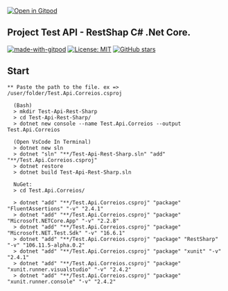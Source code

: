 [![Open in Gitpod](https://gitpod.io/button/open-in-gitpod.svg)](https://www.gitpod.io/#https://github.com/thiagodf-cit/test-api-rest-sharp/)

## Project Test API - RestShap C# .Net Core.

[![made-with-gitpod](https://img.shields.io/badge/Made%20with-Gitpod-1f425f.svg)](https://gitpod.io/)
[![License: MIT](https://img.shields.io/badge/License-MIT-1f425f.svg)](https://github.com/thiagodf-cit/test-api-rest-sharp/blob/master/LICENSE)
[![GitHub stars](https://img.shields.io/github/stars/thiagodf-cit/test-api-rest-sharp?style=social&label=Star)](https://github.com/thiagodf-cit/test-api-rest-sharp/)

## Start

```
** Paste the path to the file. ex => /user/folder/Test.Api.Correios.csproj
```

```
  (Bash)
  > mkdir Test-Api-Rest-Sharp
  > cd Test-Api-Rest-Sharp/
  > dotnet new console --name Test.Api.Correios --output Test.Api.Correios
  
  (Open VsCode In Terminal)
  > dotnet new sln
  > dotnet "sln" "**/Test-Api-Rest-Sharp.sln" "add" "**/Test.Api.Correios.csproj"
  > dotnet restore
  > dotnet build Test-Api-Rest-Sharp.sln
  
  NuGet:
  > cd Test.Api.Correios/
  
  > dotnet "add" "**/Test.Api.Correios.csproj" "package" "FluentAssertions" "-v" "2.4.1"
  > dotnet "add" "**/Test.Api.Correios.csproj" "package" "Microsoft.NETCore.App" "-v" "2.2.8"
  > dotnet "add" "**/Test.Api.Correios.csproj" "package" "Microsoft.NET.Test.Sdk" "-v" "16.6.1"
  > dotnet "add" "**/Test.Api.Correios.csproj" "package" "RestSharp" "-v" "106.11.5-alpha.0.2"
  > dotnet "add" "**/Test.Api.Correios.csproj" "package" "xunit" "-v" "2.4.1"
  > dotnet "add" "**/Test.Api.Correios.csproj" "package" "xunit.runner.visualstudio" "-v" "2.4.2"
  > dotnet "add" "**/Test.Api.Correios.csproj" "package" "xunit.runner.console" "-v" "2.4.2"
  
```